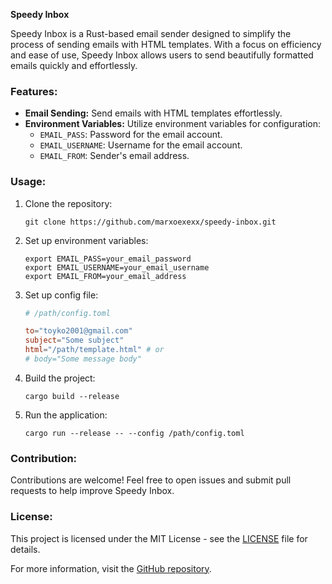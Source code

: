 **Speedy Inbox**

Speedy Inbox is a Rust-based email sender designed to simplify the process of sending emails with HTML templates. With a focus on efficiency and ease of use, Speedy Inbox allows users to send beautifully formatted emails quickly and effortlessly.

### Features:
- **Email Sending:** Send emails with HTML templates effortlessly.
- **Environment Variables:** Utilize environment variables for configuration:
  - `EMAIL_PASS`: Password for the email account.
  - `EMAIL_USERNAME`: Username for the email account.
  - `EMAIL_FROM`: Sender's email address.

### Usage:
1. Clone the repository:
   ```
   git clone https://github.com/marxoexexx/speedy-inbox.git
   ```
2. Set up environment variables:
   ```
   export EMAIL_PASS=your_email_password
   export EMAIL_USERNAME=your_email_username
   export EMAIL_FROM=your_email_address
   ```
2. Set up config file:
   ```toml
   # /path/config.toml
   
   to="toyko2001@gmail.com"
   subject="Some subject"
   html="/path/template.html" # or
   # body="Some message body"
   ```

3. Build the project:
   ```
   cargo build --release
   ```
4. Run the application:
   ```
   cargo run --release -- --config /path/config.toml
   ```

### Contribution:
Contributions are welcome! Feel free to open issues and submit pull requests to help improve Speedy Inbox.

### License:
This project is licensed under the MIT License - see the [LICENSE](LICENSE) file for details.

For more information, visit the [GitHub repository](https://github.com/marxoexexx/speedy-inbox).
